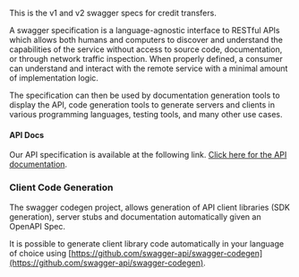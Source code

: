 This is the v1 and v2 swagger specs for credit transfers.

A swagger specification is a language-agnostic interface to RESTful APIs which allows both humans and computers to discover and understand the capabilities of the service without access to source code, documentation, or through network traffic inspection. When properly defined, a consumer can understand and interact with the remote service with a minimal amount of implementation logic.

The specification can then be used by documentation generation tools to display the API, code generation tools to generate servers and clients in various programming languages, testing tools, and many other use cases.

#### API Docs
Our API specification is available at the following link. [Click here for the API documentation](https://sentenial.github.io/credit-transfers/docs/redoc.html). 

### Client Code Generation 
The swagger codegen project, allows generation of API client libraries (SDK generation), server stubs and documentation automatically given an OpenAPI Spec. 

It is possible to generate client library code automatically in your language of choice using [https://github.com/swagger-api/swagger-codegen](https://github.com/swagger-api/swagger-codegen). 

